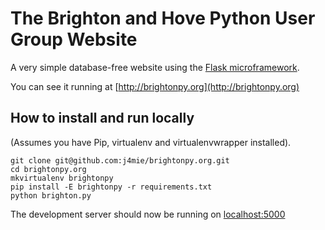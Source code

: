 The Brighton and Hove Python User Group Website
===============================================

A very simple database-free website using the [Flask microframework](http://flask.pocoo.org).

You can see it running at [http://brightonpy.org](http://brightonpy.org)

How to install and run locally
------------------------------

(Assumes you have Pip, virtualenv and virtualenvwrapper installed).

    git clone git@github.com:j4mie/brightonpy.org.git
    cd brightonpy.org
    mkvirtualenv brightonpy
    pip install -E brightonpy -r requirements.txt
    python brighton.py

The development server should now be running on [localhost:5000](http://localhost:5000)

